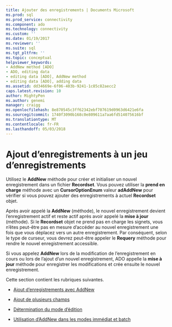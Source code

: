 ```yaml
---
title: Ajouter des enregistrements | Documents Microsoft
ms.prod: sql
ms.prod_service: connectivity
ms.component: ado
ms.technology: connectivity
ms.custom: ''
ms.date: 01/19/2017
ms.reviewer: ''
ms.suite: sql
ms.tgt_pltfrm: ''
ms.topic: conceptual
helpviewer_keywords:
- AddNew method [ADO]
- ADO, editing data
- editing data [ADO], AddNew method
- editing data [ADO], adding data
ms.assetid: dd34669e-6f06-403b-9241-1c85c82aecc2
caps.latest.revision: 10
author: MightyPen
ms.author: genemi
manager: craigg
ms.openlocfilehash: 8e870545c3ff62342ebf707619d0963d6421e6fa
ms.sourcegitcommit: 1740f3090b168c0e809611a7aa6fd514075616bf
ms.translationtype: MT
ms.contentlocale: fr-FR
ms.lasthandoff: 05/03/2018
---
```

# <a name="adding-records-to-a-recordset"></a>Ajout d’enregistrements à un jeu d’enregistrements
Utilisez le **AddNew** méthode pour créer et initialiser un nouvel enregistrement dans un fichier **Recordset**. Vous pouvez utiliser la **prend en charge** méthode avec un **CursorOptionEnum** valeur **adAddNew** pour vérifier si vous pouvez ajouter des enregistrements à actuel **Recordset** objet.

 Après avoir appelé la **AddNew** (méthode), le nouvel enregistrement devient l’enregistrement actif et reste actif après avoir appelé la **mise à jour** (méthode). Si le **Recordset** objet ne prend pas en charge les signets, vous n’êtes peut-être pas en mesure d’accéder au nouvel enregistrement une fois que vous déplacez vers un autre enregistrement. Par conséquent, selon le type de curseur, vous devrez peut-être appeler le **Requery** méthode pour rendre le nouvel enregistrement accessible.

 Si vous appelez **AddNew** lors de la modification de l’enregistrement en cours ou lors de l’ajout d’un nouvel enregistrement, ADO appelle la **mise à jour** méthode pour enregistrer les modifications et crée ensuite le nouvel enregistrement.

 Cette section contient les rubriques suivantes.

-   [Ajout d’enregistrements avec AddNew](../../../ado/guide/data/adding-records-using-addnew.md)

-   [Ajout de plusieurs champs](../../../ado/guide/data/adding-multiple-fields.md)

-   [Détermination du mode d’édition](../../../ado/guide/data/determining-edit-mode.md)

-   [Utilisation d’AddNew dans les modes immédiat et batch](../../../ado/guide/data/using-addnew-in-immediate-and-batch-modes.md)
